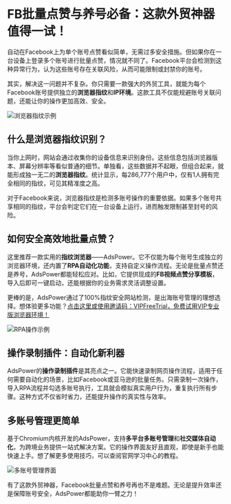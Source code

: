 # FB批量点赞与养号必备：这款外贸神器值得一试！

自动在Facebook上为单个账号点赞看似简单，无需过多安全措施。但如果你在一台设备上登录多个账号进行批量点赞，情况就不同了。Facebook平台会检测到这种异常行为，认为这些账号存在关联风险，从而可能限制或封禁你的账号。

其实，解决这一问题并不复杂。你只需要一款强大的外贸工具，就能为每个Facebook账号提供独立的**浏览器指纹**和**IP环境**。这款工具不仅能规避账号关联问题，还能让你的操作更加高效、安全。

![浏览器指纹示例](https://198301.xyz/img/474546572.webp@f_auto?token=292629f6624eccb42ed0b98136bd9e5e)

## 什么是浏览器指纹识别？

当你上网时，网站会通过收集你的设备信息来识别身份。这些信息包括浏览器版本、屏幕分辨率等看似普通的细节。单独看，这些数据并不起眼，但组合起来，就能形成独一无二的**浏览器指纹**。统计显示，每286,777个用户中，仅有1人拥有完全相同的指纹，可见其精准度之高。

对于Facebook来说，浏览器指纹是检测多账号操作的重要依据。如果多个账号共享相同的指纹，平台会判定它们在一台设备上运行，进而触发限制甚至封号的风险。

## 如何安全高效地批量点赞？

这里推荐一款实用的**指纹浏览器**——AdsPower。它不仅能为每个账号生成独立的浏览器环境，还内置了**RPA自动化功能**，支持自定义操作流程。无论是批量点赞还是养号，AdsPower都能轻松应对。比如，它提供现成的**FB视频点赞分享模板**，导入后即可一键启动，还能根据你的业务需求灵活调整设置。

更棒的是，AdsPower通过了100%指纹安全网站检测，是出海账号管理的理想选择。想体验更多功能？[点击这里或使用邀请码：VIPFreeTrial，免费试用VIP专业版浏览器环境！](https://bit.ly/adspower_free)

![RPA操作示例](https://198301.xyz/img/184022193.webp@f_auto?token=36f7214b34ee8b31b715a849b402a741)

## 操作录制插件：自动化新利器

AdsPower的**操作录制插件**是其亮点之一。它能快速录制网页操作流程，适用于任何需要自动化的场景，比如Facebook或亚马逊的批量任务。只需录制一次操作，导入RPA流程并勾选多账号执行，工具就会模拟真实用户行为，重复执行所有步骤。这种方式不仅省时省力，还能提升操作的真实性与效率。

## 多账号管理更简单

基于Chromium内核开发的AdsPower，支持**多平台多账号管理**和**社交媒体自动化**，为跨境业务提供一站式解决方案。它的操作界面友好且直观，即使是新手也能快速上手。想了解更多使用技巧，可以查阅官网学习中心的教程。

![多账号管理界面](https://198301.xyz/img/6976859918.webp@f_auto?token=5c1767ac21aad08e85c9ef136174c15e)

有了这款外贸神器，Facebook批量点赞和养号再也不是难题。无论是提升效率还是保障账号安全，AdsPower都能助你一臂之力！